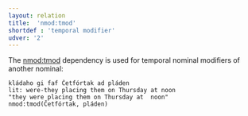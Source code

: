 ```yaml
---
layout: relation
title:  'nmod:tmod'
shortdef : 'temporal modifier'
udver: '2'
---
```


The [nmod:tmod]() dependency is used for temporal nominal modifiers of another nominal:

~~~ sdparse
kládaho gi faf Četfórtak ad pláden 
lit: were-they placing them on Thursday at noon
"they were placing them on Thursday at  noon" 
nmod:tmod(Četfórtak, pláden)     
~~~ 
         
<!--
However, in Pomak, it is not rare that a temporal nominal is attached to the head of a clause, no matter if it is a nominal or not:

~~~ sdparse
Annók déne žanána je ískala da abikárava navon.
One day the woman wanted to go outside
nmod:tmod (ískala, déne)
~~~ 

~~~ sdparse
rabátašo cǽla déne 
he/she was working all day
nmod:tmod (rabátašo, déne)
~~~ 
-->
<!-- Interlanguage links updated Po 11. listopadu 2024, 20:11:06 CET -->
